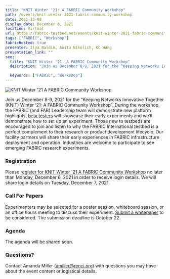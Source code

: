```yaml
---
title: "KNIT Winter '21: A FABRIC Community Workshop"
path: /events/knit-winter-2021-fabric-community-workshop
date: 2021-12-08
display_date: December 8, 2021
location: Virtual
url: https://fabric-testbed.net/events/knit-winter-2021-fabric-community-workshop
tags: ["FABRIC", "Workshop"]
fabricHosted: true
presenter: Ilya Baldin, Anita Nikolich, KC Wang
presentation_link: ""
seo:
  title: "KNIT Winter '21: A FABRIC Community Workshop"
  description: "Join us December 8-9, 2021 for the “Keeping Networks Innovative Together (KNIT) Winter ‘21: A FABRIC Community Workshop”. During the workshop, the FABRIC (and FAB) Leadership team will demonstrate new platform highlights, beta testers will showcase their early experiments and we’ll demonstrate how to set up an experiment. Those new to testbeds are encouraged to join and listen to why the FABRIC International testbed is a perfect complement to their research or product development lifecycle. Our facility partners will share their early experiences in FABRIC infrastructure deployment and operation. Industries are welcome to participate to see emerging FABRIC research experiments."

  keywords: ["FABRIC", "Workshop"]
---
```


![KNIT Winter '21 A FABRIC Community Workshop](https://user-images.githubusercontent.com/68300939/135310969-496429ef-1e50-41cf-9970-b1b2f3d69ff2.png)

Join us December 8-9, 2021 for the “Keeping Networks Innovative Together (KNIT) Winter ‘21: A FABRIC Community Workshop”. During the workshop, the FABRIC (and FAB) Leadership team will demonstrate new platform highlights, [beta testers](https://share.hsforms.com/1VKIcNubyQ-eZYNnnivHSSQ3ry9k) will showcase their early experiments and we’ll demonstrate how to set up an experiment. Those new to testbeds are encouraged to join and listen to why the FABRIC International testbed is a perfect complement to their research or product development lifecycle. Our facility partners will share their early experiences in FABRIC infrastructure deployment and operation. Industries are welcome to participate to see emerging FABRIC research experiments.

### **Registration**

Please [register for KNIT Winter '21 A FABRIC Community Workshop](https://forms.gle/MWkehYtnqzgXqBVW8) no later than Monday, December 6, 2021 in order to receive login details. We will share login details on Tuesday, December 7, 2021.

### **Call For Papers**

Experimenters may be selected for a poster session, whiteboard session, or an office hours meeting to discuss their experiment. [Submit a whitepaper](https://forms.gle/Ky9dMaq7ZiUQzYux8) to be considered. The submission deadline is October 22.

### **Agenda**

The agenda will be shared soon.

### **Questions?**

Contact Amanda Miller ([amiller@renci.org](mailto:amiller@renci.org)) with questions you may have about the event content or logistical details.
